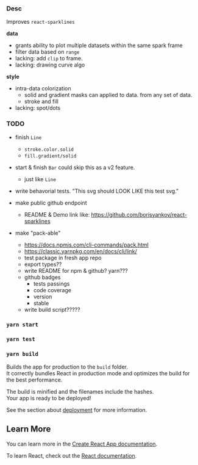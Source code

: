 ### Desc

Improves `react-sparklines`

**data**

- grants ability to plot multiple datasets within the same spark frame
- filter data based on `range`
- lacking: add `clip` to frame.
- lacking: drawing curve algo

**style**

- intra-data colorization
  - solid and gradient masks can applied to data. from any set of data.
  - stroke and fill
- lacking: spot/dots

### TODO

- finish `Line`

  - `stroke.color.solid`
  - `fill.gradient/solid`

- start & finish `Bar` could skip this as a v2 feature.

  - just like `Line`

- write behavorial tests. "This svg should LOOK LIKE this test svg."

- make public github endpoint

  - README & Demo link like: https://github.com/borisyankov/react-sparklines

- make "pack-able"
  - https://docs.npmjs.com/cli-commands/pack.html
  - https://classic.yarnpkg.com/en/docs/cli/link/
  - test package in fresh app repo
  - export types??
  - write README for npm & github? yarn???
  - github badges
    - tests passings
    - code coverage
    - version
    - stable
  - write build script?????

### `yarn start`

### `yarn test`

### `yarn build`

Builds the app for production to the `build` folder.<br />
It correctly bundles React in production mode and optimizes the build for the best performance.

The build is minified and the filenames include the hashes.<br />
Your app is ready to be deployed!

See the section about [deployment](https://facebook.github.io/create-react-app/docs/deployment) for more information.

## Learn More

You can learn more in the [Create React App documentation](https://facebook.github.io/create-react-app/docs/getting-started).

To learn React, check out the [React documentation](https://reactjs.org/).

